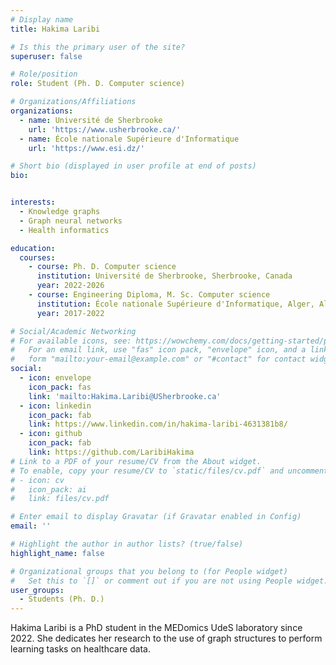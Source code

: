 ```yaml
---
# Display name
title: Hakima Laribi

# Is this the primary user of the site?
superuser: false

# Role/position
role: Student (Ph. D. Computer science)

# Organizations/Affiliations
organizations:
  - name: Université de Sherbrooke
    url: 'https://www.usherbrooke.ca/'
  - name: École nationale Supérieure d'Informatique
    url: 'https://www.esi.dz/'

# Short bio (displayed in user profile at end of posts)
bio: 


interests:
  - Knowledge graphs
  - Graph neural networks
  - Health informatics

education:
  courses:
    - course: Ph. D. Computer science
      institution: Université de Sherbrooke, Sherbrooke, Canada
      year: 2022-2026
    - course: Engineering Diploma, M. Sc. Computer science
      institution: École nationale Supérieure d'Informatique, Alger, Algeria
      year: 2017-2022

# Social/Academic Networking
# For available icons, see: https://wowchemy.com/docs/getting-started/page-builder/#icons
#   For an email link, use "fas" icon pack, "envelope" icon, and a link in the
#   form "mailto:your-email@example.com" or "#contact" for contact widget.
social:
  - icon: envelope
    icon_pack: fas
    link: 'mailto:Hakima.Laribi@USherbrooke.ca'
  - icon: linkedin
    icon_pack: fab
    link: https://www.linkedin.com/in/hakima-laribi-4631381b8/
  - icon: github
    icon_pack: fab
    link: https://github.com/LaribiHakima
# Link to a PDF of your resume/CV from the About widget.
# To enable, copy your resume/CV to `static/files/cv.pdf` and uncomment the lines below.
# - icon: cv
#   icon_pack: ai
#   link: files/cv.pdf

# Enter email to display Gravatar (if Gravatar enabled in Config)
email: ''

# Highlight the author in author lists? (true/false)
highlight_name: false

# Organizational groups that you belong to (for People widget)
#   Set this to `[]` or comment out if you are not using People widget.
user_groups:
  - Students (Ph. D.)
---
```


Hakima Laribi is a PhD student in the MEDomics UdeS laboratory since 2022. She dedicates her research to the use of graph structures to perform learning tasks on healthcare data.

